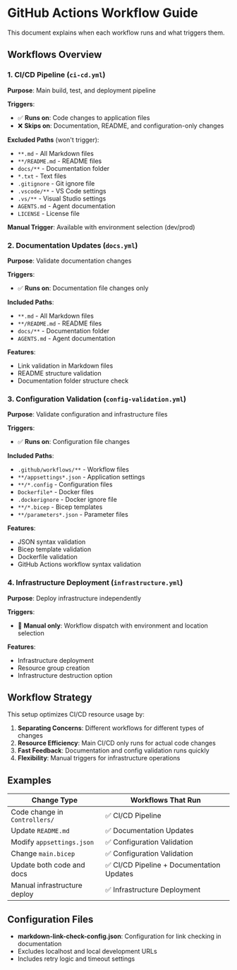 # GitHub Actions Workflow Guide

This document explains when each workflow runs and what triggers them.

## Workflows Overview

### 1. CI/CD Pipeline (`ci-cd.yml`)

**Purpose**: Main build, test, and deployment pipeline

**Triggers**:

- ✅ **Runs on**: Code changes to application files
- ❌ **Skips on**: Documentation, README, and configuration-only changes

**Excluded Paths** (won't trigger):

- `**.md` - All Markdown files
- `**/README.md` - README files
- `docs/**` - Documentation folder
- `*.txt` - Text files
- `.gitignore` - Git ignore file
- `.vscode/**` - VS Code settings
- `.vs/**` - Visual Studio settings
- `AGENTS.md` - Agent documentation
- `LICENSE` - License file

**Manual Trigger**: Available with environment selection (dev/prod)

### 2. Documentation Updates (`docs.yml`)

**Purpose**: Validate documentation changes

**Triggers**:

- ✅ **Runs on**: Documentation file changes only

**Included Paths**:

- `**.md` - All Markdown files
- `**/README.md` - README files
- `docs/**` - Documentation folder
- `AGENTS.md` - Agent documentation

**Features**:

- Link validation in Markdown files
- README structure validation
- Documentation folder structure check

### 3. Configuration Validation (`config-validation.yml`)

**Purpose**: Validate configuration and infrastructure files

**Triggers**:

- ✅ **Runs on**: Configuration file changes

**Included Paths**:

- `.github/workflows/**` - Workflow files
- `**/appsettings*.json` - Application settings
- `**/*.config` - Configuration files
- `Dockerfile*` - Docker files
- `.dockerignore` - Docker ignore file
- `**/*.bicep` - Bicep templates
- `**/parameters*.json` - Parameter files

**Features**:

- JSON syntax validation
- Bicep template validation
- Dockerfile validation
- GitHub Actions workflow syntax validation

### 4. Infrastructure Deployment (`infrastructure.yml`)

**Purpose**: Deploy infrastructure independently

**Triggers**:

- 🔧 **Manual only**: Workflow dispatch with environment and location selection

**Features**:

- Infrastructure deployment
- Resource group creation
- Infrastructure destruction option

## Workflow Strategy

This setup optimizes CI/CD resource usage by:

1. **Separating Concerns**: Different workflows for different types of changes
2. **Resource Efficiency**: Main CI/CD only runs for actual code changes
3. **Fast Feedback**: Documentation and config validation runs quickly
4. **Flexibility**: Manual triggers for infrastructure operations

## Examples

| Change Type | Workflows That Run |
|-------------|-------------------|
| Code change in `Controllers/` | ✅ CI/CD Pipeline |
| Update `README.md` | ✅ Documentation Updates |
| Modify `appsettings.json` | ✅ Configuration Validation |
| Change `main.bicep` | ✅ Configuration Validation |
| Update both code and docs | ✅ CI/CD Pipeline + Documentation Updates |
| Manual infrastructure deploy | ✅ Infrastructure Deployment |

## Configuration Files

- **markdown-link-check-config.json**: Configuration for link checking in documentation
- Excludes localhost and local development URLs
- Includes retry logic and timeout settings

